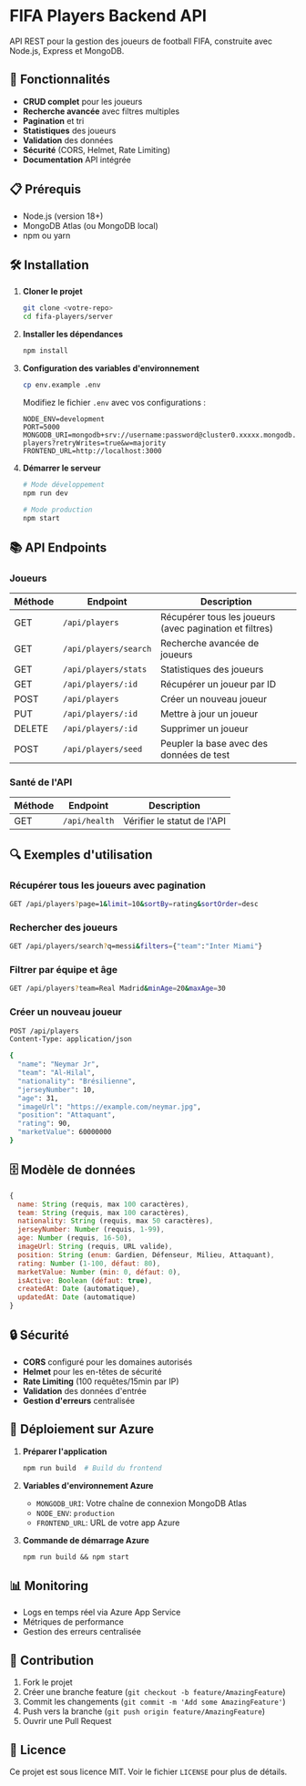 # FIFA Players Backend API

API REST pour la gestion des joueurs de football FIFA, construite avec Node.js, Express et MongoDB.

## 🚀 Fonctionnalités

- **CRUD complet** pour les joueurs
- **Recherche avancée** avec filtres multiples
- **Pagination** et tri
- **Statistiques** des joueurs
- **Validation** des données
- **Sécurité** (CORS, Helmet, Rate Limiting)
- **Documentation** API intégrée

## 📋 Prérequis

- Node.js (version 18+)
- MongoDB Atlas (ou MongoDB local)
- npm ou yarn

## 🛠️ Installation

1. **Cloner le projet**
   ```bash
   git clone <votre-repo>
   cd fifa-players/server
   ```

2. **Installer les dépendances**
   ```bash
   npm install
   ```

3. **Configuration des variables d'environnement**
   ```bash
   cp env.example .env
   ```
   
   Modifiez le fichier `.env` avec vos configurations :
   ```env
   NODE_ENV=development
   PORT=5000
   MONGODB_URI=mongodb+srv://username:password@cluster0.xxxxx.mongodb.net/fifa-players?retryWrites=true&w=majority
   FRONTEND_URL=http://localhost:3000
   ```

4. **Démarrer le serveur**
   ```bash
   # Mode développement
   npm run dev
   
   # Mode production
   npm start
   ```

## 📚 API Endpoints

### Joueurs

| Méthode | Endpoint | Description |
|---------|----------|-------------|
| GET | `/api/players` | Récupérer tous les joueurs (avec pagination et filtres) |
| GET | `/api/players/search` | Recherche avancée de joueurs |
| GET | `/api/players/stats` | Statistiques des joueurs |
| GET | `/api/players/:id` | Récupérer un joueur par ID |
| POST | `/api/players` | Créer un nouveau joueur |
| PUT | `/api/players/:id` | Mettre à jour un joueur |
| DELETE | `/api/players/:id` | Supprimer un joueur |
| POST | `/api/players/seed` | Peupler la base avec des données de test |

### Santé de l'API

| Méthode | Endpoint | Description |
|---------|----------|-------------|
| GET | `/api/health` | Vérifier le statut de l'API |

## 🔍 Exemples d'utilisation

### Récupérer tous les joueurs avec pagination
```bash
GET /api/players?page=1&limit=10&sortBy=rating&sortOrder=desc
```

### Rechercher des joueurs
```bash
GET /api/players/search?q=messi&filters={"team":"Inter Miami"}
```

### Filtrer par équipe et âge
```bash
GET /api/players?team=Real Madrid&minAge=20&maxAge=30
```

### Créer un nouveau joueur
```bash
POST /api/players
Content-Type: application/json

{
  "name": "Neymar Jr",
  "team": "Al-Hilal",
  "nationality": "Brésilienne",
  "jerseyNumber": 10,
  "age": 31,
  "imageUrl": "https://example.com/neymar.jpg",
  "position": "Attaquant",
  "rating": 90,
  "marketValue": 60000000
}
```

## 🗄️ Modèle de données

```javascript
{
  name: String (requis, max 100 caractères),
  team: String (requis, max 100 caractères),
  nationality: String (requis, max 50 caractères),
  jerseyNumber: Number (requis, 1-99),
  age: Number (requis, 16-50),
  imageUrl: String (requis, URL valide),
  position: String (enum: Gardien, Défenseur, Milieu, Attaquant),
  rating: Number (1-100, défaut: 80),
  marketValue: Number (min: 0, défaut: 0),
  isActive: Boolean (défaut: true),
  createdAt: Date (automatique),
  updatedAt: Date (automatique)
}
```

## 🔒 Sécurité

- **CORS** configuré pour les domaines autorisés
- **Helmet** pour les en-têtes de sécurité
- **Rate Limiting** (100 requêtes/15min par IP)
- **Validation** des données d'entrée
- **Gestion d'erreurs** centralisée

## 🚀 Déploiement sur Azure

1. **Préparer l'application**
   ```bash
   npm run build  # Build du frontend
   ```

2. **Variables d'environnement Azure**
   - `MONGODB_URI`: Votre chaîne de connexion MongoDB Atlas
   - `NODE_ENV`: `production`
   - `FRONTEND_URL`: URL de votre app Azure

3. **Commande de démarrage Azure**
   ```
   npm run build && npm start
   ```

## 📊 Monitoring

- Logs en temps réel via Azure App Service
- Métriques de performance
- Gestion des erreurs centralisée

## 🤝 Contribution

1. Fork le projet
2. Créer une branche feature (`git checkout -b feature/AmazingFeature`)
3. Commit les changements (`git commit -m 'Add some AmazingFeature'`)
4. Push vers la branche (`git push origin feature/AmazingFeature`)
5. Ouvrir une Pull Request

## 📝 Licence

Ce projet est sous licence MIT. Voir le fichier `LICENSE` pour plus de détails.
